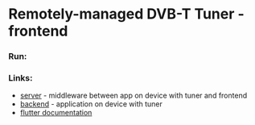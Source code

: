 # Remotely-managed DVB-T Tuner - frontend
### Run:

### Links:
- [server](https://github.com/what-ewer/Remotely-Managed-DVB-T-Tuner-backend) - middleware between app on device with tuner and frontend
- [backend](https://github.com/pawel00100/Tuner/tree/main/tuner) - application on device with tuner
- [flutter documentation](https://flutter.dev/docs)
